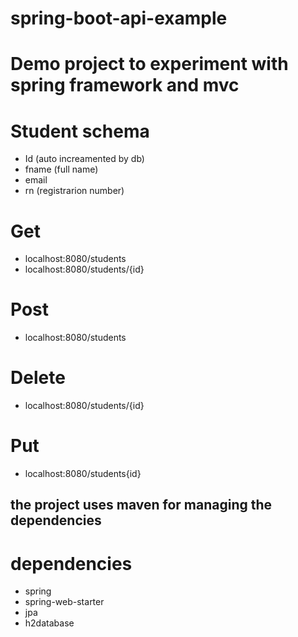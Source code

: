 # spring-boot-api-example
# Demo project to experiment with spring framework and mvc


# Student schema
* Id (auto increamented by db)
* fname (full name)
* email
* rn (registrarion number)

# Get
* localhost:8080/students
* localhost:8080/students/{id}

# Post
* localhost:8080/students

# Delete
* localhost:8080/students/{id}

# Put
* localhost:8080/students{id}

## the project uses maven for managing the dependencies

# dependencies
* spring
* spring-web-starter
* jpa
* h2database

